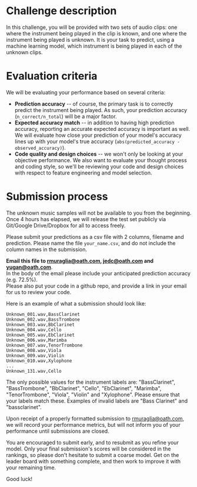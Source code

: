 # Challenge description

In this challenge, you will be provided with two sets of audio clips: one where the instrument being played in the clip is known, and one where the instrument being played is unknown. It is your task to predict, using a machine learning model, which instrument is being played in each of the unknown clips.

# Evaluation criteria

We will be evaluating your performance based on several criteria:

- **Prediction accuracy** -- of course, the primary task is to correctly predict the instrument being played. As such, your prediction accuracy (`n_correct/n_total`) will be a major factor.
- **Expected accuracy match** -- in addition to having high prediction accuracy, reporting an accurate expected accuracy is important as well. We will evaluate how close your prediction of your model's accuracy lines up with your model's true accuracy (`abs(predicted_accuracy - observed_accuracy)`).
- **Code quality and design choices** -- we won't only be looking at your objective performance. We also want to evaluate your thought process and coding style, so we'll be reviewing your code and design choices with respect to feature engineering and model selection.

# Submission process

The unknown music samples will not be available to you from the beginning.  
Once 4 hours has elapsed, we will release the test set publicly via Git/Google Drive/Dropbox for all to access freely.

Please submit your predictions as a csv file with 2 columns, filename and prediction. Please name the file `your_name.csv`, and do not include the column names in the submission. 

**Email this file to rmuraglia@oath.com, jedc@oath.com and yugan@oath.com**.  
In the body of the email please include your anticipated prediction accuracy (e.g. 72.5%).  
Please also put your code in a github repo, and provide a link in your email for us to review your code.

Here is an example of what a submission should look like:

```
Unknown_001.wav,BassClarinet
Unknown_002.wav,BassTrombone
Unknown_003.wav,BbClarinet
Unknown_004.wav,Cello
Unknown_005.wav,EbClarinet
Unknown_006.wav,Marimba
Unknown_007.wav,TenorTrombone
Unknown_008.wav,Viola
Unknown_009.wav,Violin
Unknown_010.wav,Xylophone
...
Unknown_131.wav,Cello
```

The only possible values for the instrument labels are: "BassClarinet", "BassTrombone", "BbClarinet", "Cello", "EbClarinet", "Marimba", "TenorTrombone", "Viola", "Violin" and "Xylophone". Please ensure that your labels match these. Examples of invalid labels are "Bass Clarinet" and "bassclarinet".

Upon receipt of a properly formatted submission to rmuraglia@oath.com, we will record your performance metrics, but will not inform you of your performance until submissions are closed.

You are encouraged to submit early, and to resubmit as you refine your model. Only your final submission's scores will be considered in the rankings, so please don't hesitate to submit a coarse model. Get on the leader board with something complete, and then work to improve it with your remaining time.

Good luck!
